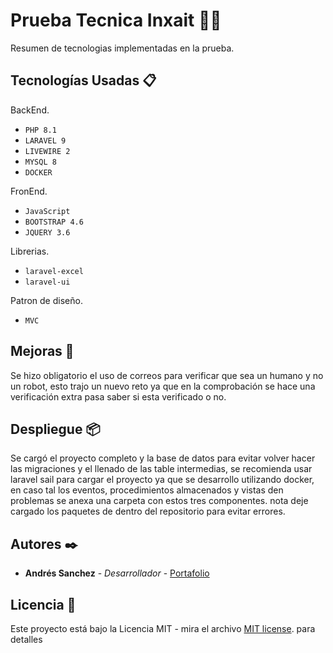 # Prueba Tecnica Inxait 👨‍💻

Resumen de tecnologias implementadas en la prueba.
## Tecnologías Usadas 📋

BackEnd.

* `PHP 8.1`
* `LARAVEL 9`
* `LIVEWIRE 2`
* `MYSQL 8`
* `DOCKER`

FronEnd.

* `JavaScript`
* `BOOTSTRAP 4.6`
* `JQUERY 3.6`

Librerias.
* `laravel-excel`
* `laravel-ui`

Patron de diseño.
* `MVC`

## Mejoras 📌
Se hizo obligatorio el uso de correos para verificar que sea un humano y no un robot,
esto trajo un nuevo reto ya que en la comprobación se hace una verificación extra pasa saber si esta verificado o no.

## Despliegue 📦

Se cargó el proyecto completo y la base de datos para evitar volver hacer las migraciones y el llenado de las table intermedias,
se recomienda usar laravel sail para cargar el proyecto ya que se desarrollo utilizando docker,
en caso tal los eventos, procedimientos almacenados y vistas den problemas se anexa una carpeta con estos tres componentes.
nota deje cargado los paquetes de dentro del repositorio para evitar errores.
## Autores ✒️

* **Andrés Sanchez** - *Desarrollador* - [Portafolio](https://edu-katto.github.io/)

## Licencia 📄

Este proyecto está bajo la Licencia MIT - mira el archivo [MIT license](https://opensource.org/licenses/MIT). para detalles
